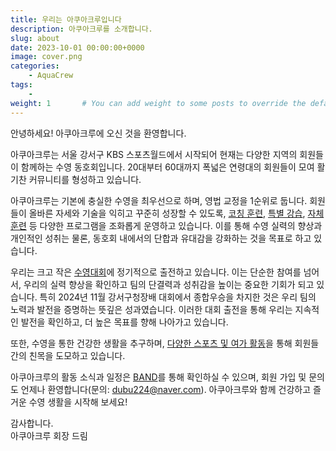 ```yaml
---
title: 우리는 아쿠아크루입니다
description: 아쿠아크루를 소개합니다. 
slug: about
date: 2023-10-01 00:00:00+0000
image: cover.png
categories:
    - AquaCrew
tags:
    - 
weight: 1       # You can add weight to some posts to override the default sorting (date descending)
---
```

안녕하세요! 아쿠아크루에 오신 것을 환영합니다.

아쿠아크루는 서울 강서구 KBS 스포츠월드에서 시작되어 현재는 다양한 지역의 회원들이 함께하는 수영 동호회입니다. 20대부터 60대까지 폭넓은 연령대의 회원들이 모여 활기찬 커뮤니티를 형성하고 있습니다.

아쿠아크루는 기본에 충실한 수영을 최우선으로 하며, 영법 교정을 1순위로 둡니다. 
회원들이 올바른 자세와 기술을 익히고 꾸준히 성장할 수 있도록, [코칭 훈련](https://aquacrew.co.kr/categories/%EC%A0%84%EB%AC%B8%ED%9B%88%EB%A0%A8/), [특별 강습](https://aquacrew.co.kr/categories/%ED%8A%B9%EB%B3%84%EA%B0%95%EC%8A%B5/), [자체 훈련](https://aquacrew.co.kr/categories/%EC%9E%90%EC%B2%B4%ED%9B%88%EB%A0%A8/) 등 다양한 프로그램을 조화롭게 운영하고 있습니다. 
이를 통해 수영 실력의 향상과 개인적인 성취는 물론, 동호회 내에서의 단합과 유대감을 강화하는 것을 목표로 하고 있습니다.

우리는 크고 작은 [수영대회](https://aquacrew.co.kr/categories/%EB%8C%80%ED%9A%8C/)에 정기적으로 출전하고 있습니다. 이는 단순한 참여를 넘어서, 우리의 실력 향상을 확인하고 팀의 단결력과 성취감을 높이는 중요한 기회가 되고 있습니다. 
특히 2024년 11월 강서구청장배 대회에서 종합우승을 차지한 것은 우리 팀의 노력과 발전을 증명하는 뜻깊은 성과였습니다. 이러한 대회 출전을 통해 우리는 지속적인 발전을 확인하고, 더 높은 목표를 향해 나아가고 있습니다.

또한, 수영을 통한 건강한 생활을 추구하며, [다양한 스포츠 및 여가 활동](https://aquacrew.co.kr/categories/%EC%9D%B4%EB%B2%A4%ED%8A%B8/)을 통해 회원들 간의 친목을 도모하고 있습니다.

아쿠아크루의 활동 소식과 일정은 [BAND](https://band.us/band/93484357)를 통해 확인하실 수 있으며, 회원 가입 및 문의도 언제나 환영합니다(문의: dubu224@naver.com). 아쿠아크루와 함께 건강하고 즐거운 수영 생활을 시작해 보세요!

감사합니다.  
아쿠아크루 회장 드림